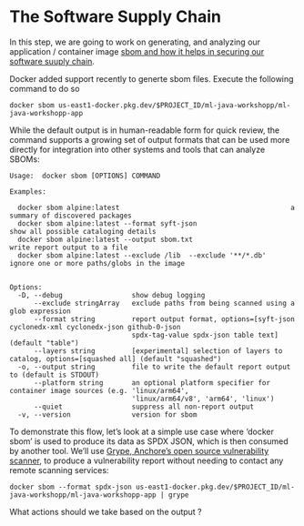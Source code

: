 # The Software Supply Chain 

In this step, we are going to work on generating, and analyzing our application / container image [sbom and how it helps in securing our software suuply chain](https://en.wikipedia.org/wiki/Software_supply_chain).

Docker added support recently to generte sbom files. Execute the following command to do so
```
docker sbom us-east1-docker.pkg.dev/$PROJECT_ID/ml-java-workshopp/ml-java-workshopp-app
```
While the default output is in human-readable form for quick review, the command supports a growing set of output formats that can be used more directly for integration into other systems and tools that can analyze SBOMs:
```
Usage:  docker sbom [OPTIONS] COMMAND

Examples:

  docker sbom alpine:latest                                          a summary of discovered packages
  docker sbom alpine:latest --format syft-json                       show all possible cataloging details
  docker sbom alpine:latest --output sbom.txt                        write report output to a file
  docker sbom alpine:latest --exclude /lib  --exclude '**/*.db'      ignore one or more paths/globs in the image


Options:
  -D, --debug                 show debug logging
      --exclude stringArray   exclude paths from being scanned using a glob expression
      --format string         report output format, options=[syft-json cyclonedx-xml cyclonedx-json github-0-json
                              spdx-tag-value spdx-json table text] (default "table")
      --layers string         [experimental] selection of layers to catalog, options=[squashed all] (default "squashed")
  -o, --output string         file to write the default report output to (default is STDOUT)
      --platform string       an optional platform specifier for container image sources (e.g. 'linux/arm64',
                              'linux/arm64/v8', 'arm64', 'linux')
      --quiet                 suppress all non-report output
  -v, --version               version for sbom

```
To demonstrate this flow, let’s look at a simple use case where ‘docker sbom’ is used to produce its data as SPDX JSON, which is then consumed by another tool. We’ll use [Grype, Anchore’s open source vulnerability scanner](https://github.com/anchore/grype), to produce a vulnerability report without needing to contact any remote scanning services:
```
docker sbom --format spdx-json us-east1-docker.pkg.dev/$PROJECT_ID/ml-java-workshopp/ml-java-workshopp-app | grype
```

What actions should we take based on the output ?
